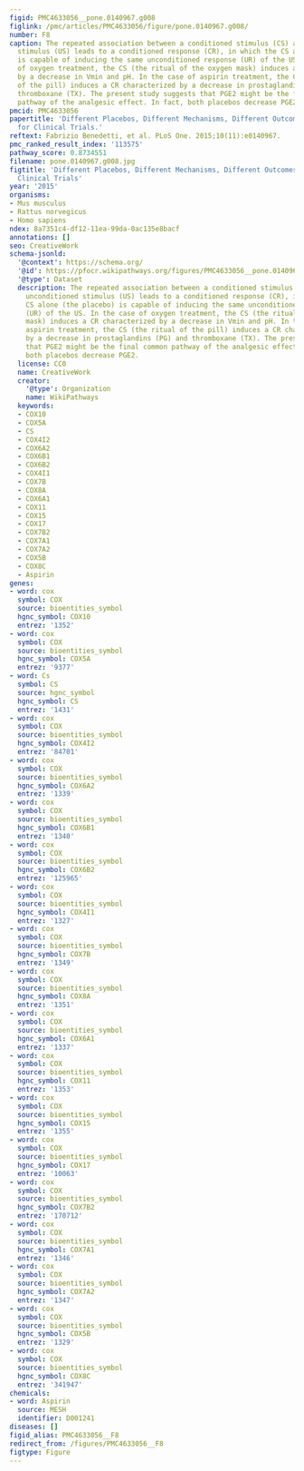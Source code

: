```yaml
---
figid: PMC4633056__pone.0140967.g008
figlink: /pmc/articles/PMC4633056/figure/pone.0140967.g008/
number: F8
caption: The repeated association between a conditioned stimulus (CS) and an unconditioned
  stimulus (US) leads to a conditioned response (CR), in which the CS alone (the placebo)
  is capable of inducing the same unconditioned response (UR) of the US. In the case
  of oxygen treatment, the CS (the ritual of the oxygen mask) induces a CR characterized
  by a decrease in Vmin and pH. In the case of aspirin treatment, the CS (the ritual
  of the pill) induces a CR characterized by a decrease in prostaglandins (PG) and
  thromboxane (TX). The present study suggests that PGE2 might be the final common
  pathway of the analgesic effect. In fact, both placebos decrease PGE2.
pmcid: PMC4633056
papertitle: 'Different Placebos, Different Mechanisms, Different Outcomes: Lessons
  for Clinical Trials.'
reftext: Fabrizio Benedetti, et al. PLoS One. 2015;10(11):e0140967.
pmc_ranked_result_index: '113575'
pathway_score: 0.8734551
filename: pone.0140967.g008.jpg
figtitle: 'Different Placebos, Different Mechanisms, Different Outcomes: Lessons for
  Clinical Trials'
year: '2015'
organisms:
- Mus musculus
- Rattus norvegicus
- Homo sapiens
ndex: 8a7351c4-df12-11ea-99da-0ac135e8bacf
annotations: []
seo: CreativeWork
schema-jsonld:
  '@context': https://schema.org/
  '@id': https://pfocr.wikipathways.org/figures/PMC4633056__pone.0140967.g008.html
  '@type': Dataset
  description: The repeated association between a conditioned stimulus (CS) and an
    unconditioned stimulus (US) leads to a conditioned response (CR), in which the
    CS alone (the placebo) is capable of inducing the same unconditioned response
    (UR) of the US. In the case of oxygen treatment, the CS (the ritual of the oxygen
    mask) induces a CR characterized by a decrease in Vmin and pH. In the case of
    aspirin treatment, the CS (the ritual of the pill) induces a CR characterized
    by a decrease in prostaglandins (PG) and thromboxane (TX). The present study suggests
    that PGE2 might be the final common pathway of the analgesic effect. In fact,
    both placebos decrease PGE2.
  license: CC0
  name: CreativeWork
  creator:
    '@type': Organization
    name: WikiPathways
  keywords:
  - COX10
  - COX5A
  - CS
  - COX4I2
  - COX6A2
  - COX6B1
  - COX6B2
  - COX4I1
  - COX7B
  - COX8A
  - COX6A1
  - COX11
  - COX15
  - COX17
  - COX7B2
  - COX7A1
  - COX7A2
  - COX5B
  - COX8C
  - Aspirin
genes:
- word: cox
  symbol: COX
  source: bioentities_symbol
  hgnc_symbol: COX10
  entrez: '1352'
- word: cox
  symbol: COX
  source: bioentities_symbol
  hgnc_symbol: COX5A
  entrez: '9377'
- word: Cs
  symbol: CS
  source: hgnc_symbol
  hgnc_symbol: CS
  entrez: '1431'
- word: cox
  symbol: COX
  source: bioentities_symbol
  hgnc_symbol: COX4I2
  entrez: '84701'
- word: cox
  symbol: COX
  source: bioentities_symbol
  hgnc_symbol: COX6A2
  entrez: '1339'
- word: cox
  symbol: COX
  source: bioentities_symbol
  hgnc_symbol: COX6B1
  entrez: '1340'
- word: cox
  symbol: COX
  source: bioentities_symbol
  hgnc_symbol: COX6B2
  entrez: '125965'
- word: cox
  symbol: COX
  source: bioentities_symbol
  hgnc_symbol: COX4I1
  entrez: '1327'
- word: cox
  symbol: COX
  source: bioentities_symbol
  hgnc_symbol: COX7B
  entrez: '1349'
- word: cox
  symbol: COX
  source: bioentities_symbol
  hgnc_symbol: COX8A
  entrez: '1351'
- word: cox
  symbol: COX
  source: bioentities_symbol
  hgnc_symbol: COX6A1
  entrez: '1337'
- word: cox
  symbol: COX
  source: bioentities_symbol
  hgnc_symbol: COX11
  entrez: '1353'
- word: cox
  symbol: COX
  source: bioentities_symbol
  hgnc_symbol: COX15
  entrez: '1355'
- word: cox
  symbol: COX
  source: bioentities_symbol
  hgnc_symbol: COX17
  entrez: '10063'
- word: cox
  symbol: COX
  source: bioentities_symbol
  hgnc_symbol: COX7B2
  entrez: '170712'
- word: cox
  symbol: COX
  source: bioentities_symbol
  hgnc_symbol: COX7A1
  entrez: '1346'
- word: cox
  symbol: COX
  source: bioentities_symbol
  hgnc_symbol: COX7A2
  entrez: '1347'
- word: cox
  symbol: COX
  source: bioentities_symbol
  hgnc_symbol: COX5B
  entrez: '1329'
- word: cox
  symbol: COX
  source: bioentities_symbol
  hgnc_symbol: COX8C
  entrez: '341947'
chemicals:
- word: Aspirin
  source: MESH
  identifier: D001241
diseases: []
figid_alias: PMC4633056__F8
redirect_from: /figures/PMC4633056__F8
figtype: Figure
---
```

